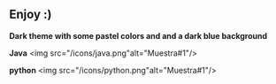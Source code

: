
## Enjoy :)

**Dark theme with some pastel colors and and a dark blue background**


**Java**
<img src="/icons/java.png"alt="Muestra#1"/>

**python**
<img src="/icons/python.png"alt="Muestra#1"/>

